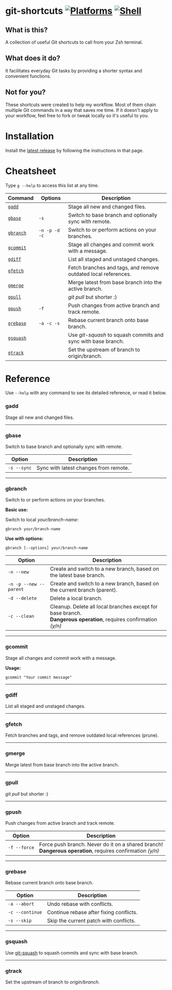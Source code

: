 # git-shortcuts [![Platforms](https://img.shields.io/badge/platform-macos%20|%20linux-blue)]() [![Shell](https://img.shields.io/badge/shell-zsh-blue)]()

## What is this?

A collection of useful Git shortcuts to call from your Zsh terminal.

## What does it do?

It facilitates everyday Git tasks by providing a shorter syntax and convenient functions.

## Not for you?

These shortcuts were created to help my workflow. Most of them chain multiple Git commands in a way that saves me time. If it doesn't apply to your workflow, feel free to fork or tweak locally so it's useful to you.

# Installation

Install the [latest release](https://github.com/fehbari/git-shortcuts/releases/latest) by following the instructions in that page.

# Cheatsheet

Type `g --help` to access this list at any time.

Command               | Options       | Description
--------------------- | ------------- | -----------
[`gadd`](#gadd)       |               | Stage all new and changed files.
[`gbase`](#gbase)     | `-s`          | Switch to base branch and optionally sync with remote.
[`gbranch`](#gbranch) | `-n -p -d -c` | Switch to or perform actions on your branches.
[`gcommit`](#gcommit) |               | Stage all changes and commit work with a message.
[`gdiff`](#gdiff)     |               | List all staged and unstaged changes.
[`gfetch`](#gfetch)   |               | Fetch branches and tags, and remove outdated local references.
[`gmerge`](#gmerge)   |               | Merge latest from base branch into the active branch.
[`gpull`](#gpull)     |               | *git pull* but shorter :)
[`gpush`](#gpush)     | `-f`          | Push changes from active branch and track remote.
[`grebase`](#grebase) | `-a -c -s`    | Rebase current branch onto base branch.
[`gsquash`](#gsquash) |               | Use *git-squash* to squash commits and sync with base branch.
[`gtrack`](#gtrack)   |               | Set the upstream of branch to origin/branch.

# Reference

Use `--help` with any command to see its detailed reference, or read it below.

### gadd

Stage all new and changed files.

---

### gbase

Switch to base branch and optionally sync with remote.

Option      | Description
----------- | -----------
`-s --sync` | Sync with latest changes from remote.

---

### gbranch

Switch to or perform actions on your branches.

**Basic use:**

Switch to local *your/branch-name*:

```
gbranch your/branch-name
```

**Use with options:** 

```
gbranch [--options] your/branch-name
```

Option                 | Description
---------------------- | -----------
`-n --new`             | Create and switch to a new branch, based on the latest base branch.
`-n -p --new --parent` | Create and switch to a new branch, based on the current branch (parent).
`-d --delete`          | Delete a local branch.
`-c --clean`           | Cleanup. Delete all local branches except for base branch. </br> **Dangerous operation**, requires confirmation *(y/n)*

---

### gcommit

Stage all changes and commit work with a message.

**Usage:**

```
gcommit "Your commit message"
```

---

### gdiff

List all staged and unstaged changes.

---

### gfetch

Fetch branches and tags, and remove outdated local references (prune).

---

### gmerge

Merge latest from base branch into the active branch.

---

### gpull

*git pull* but shorter :)

---

### gpush

Push changes from active branch and track remote.

Option       | Description
------------ | -----------
`-f --force` | Force push branch. Never do it on a shared branch! </br> **Dangerous operation**, requires confirmation *(y/n)*

---

### grebase

Rebase current branch onto base branch.

Option          | Description
--------------- | -----------
`-a --abort`    | Undo rebase with conflicts.
`-c --continue` | Continue rebase after fixing conflicts.
`-s --skip`     | Skip the current patch with conflicts.

---

### gsquash

Use [git-squash](https://github.com/sheerun/git-squash) to squash commits and sync with base branch.

---

### gtrack

Set the upstream of branch to *origin/branch*.

